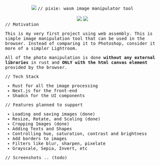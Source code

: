 <div align="center">

<img src="https://i.imgur.com/uwF0N0q.png">

<samp>
// pixie: wasm image manipulator tool
</samp>

<br>
<br>

<img src="https://img.shields.io/badge/rust-%23000000.svg?style=for-the-badge&logo=rust&logoColor=white">
<img src="https://img.shields.io/badge/Next-black?style=for-the-badge&logo=next.js&logoColor=white">

</div>

<samp>
// Motivation

This is my very first project using web assembly. This is simple image manipulation tool that can be used in the browser. Instead of comparing it to Photoshop, consider it more of a simpler Lightroom.

All of the photo manipulation is done **without any external libraries** in rust and **ONLY with the html canvas element** provided by the browser.
<br>

// Tech Stack
- Rust for all the image processing
- Next.js for the front-end
- Shadcn for the UI components

// Features planned to support
- Loading and saving images (done)
- Resize, Rotate, and Scaling (done)
- Cropping Images (done)
- Adding Texts and Shapes
- Controlling hue, saturation, contrast and brightness
- Add borders to images
- Filters like blur, sharpen, pixelate
- Grayscale, Sepia, Invert, etc

// Screenshots .. (todo)
</samp>
